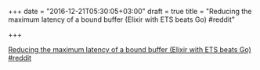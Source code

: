 +++
date = "2016-12-21T05:30:05+03:00"
draft = true
title = "Reducing the maximum latency of a bound buffer (Elixir with ETS beats Go)  #reddit"

+++

<p><a href="https://t.co/QvLHUvePDE">Reducing the maximum latency of a bound buffer (Elixir with ETS beats Go)  #reddit</a></p>
